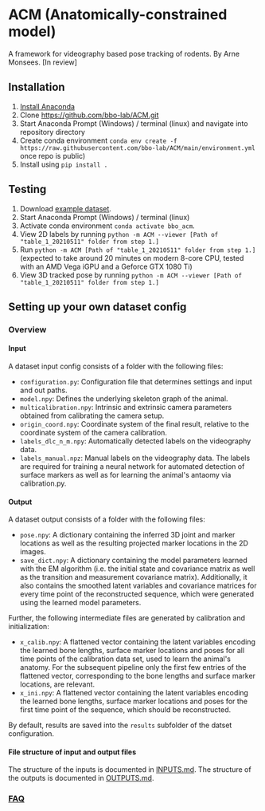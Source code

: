 # ACM (Anatomically-constrained model)
A framework for videography based pose tracking of rodents.
By Arne Monsees. [In review]

## Installation

1. [Install Anaconda](https://docs.anaconda.com/anaconda/install/)
2. Clone https://github.com/bbo-lab/ACM.git 
3. Start Anaconda Prompt (Windows) / terminal (linux) and navigate into repository directory
4. Create conda environment `conda env create -f https://raw.githubusercontent.com/bbo-lab/ACM/main/environment.yml` once repo is public)
6. Install using `pip install .`

## Testing

1. Download [example dataset](https://www.dropbox.com/sh/040587pwx5t7uh3/AAAI5MVilFrJY-mEPr97uADNa?dl=0).
2. Start Anaconda Prompt (Windows) / terminal (linux) 
3. Activate conda environment `conda activate bbo_acm`.
4. View 2D labels by running `python -m ACM --viewer [Path of "table_1_20210511" folder from step 1.]`
5. Run `python -m ACM [Path of "table_1_20210511" folder from step 1.]` (expected to take around 20 minutes on modern 8-core CPU, tested with an AMD Vega iGPU and a Geforce GTX 1080 Ti)
6. View 3D tracked pose by running `python -m ACM --viewer [Path of "table_1_20210511" folder from step 1.]`

## Setting up your own dataset config

### Overview

#### Input

A dataset input config consists of a folder with the following files:

- `configuration.py`: Configuration file that determines settings and input and out paths.
- `model.npy`: Defines the underlying skeleton graph of the animal.
- `multicalibration.npy`: Intrinsic and extrinsic camera parameters obtained from calibrating the camera setup.
- `origin_coord.npy`: Coordinate system of the final result, relative to the coordinate system of the camera calibration.
- `labels_dlc_n_m.npy`: Automatically detected labels on the videography data.
- `labels_manual.npz`: Manual labels on the videography data. The labels are required for training a neural network for automated detection of surface markers as well as for learning the animal's antaomy via calibration.py.

#### Output

A dataset output consists of a folder with the following files:

- `pose.npy`: A dictionary containing the inferred 3D joint and marker locations as well as the resulting projected marker locations in the 2D images.
- `save_dict.npy`: A dictionary containing the model parameters learned with the EM algorithm (i.e. the initial state and covariance matrix as well as the transition and measurement covariance matrix). Additionally, it also contains the smoothed latent variables and covariance matrices for every time point of the reconstructed sequence, which were generated using the learned model parameters.

Further, the following intermediate files are generated by calibration and initialization:

- `x_calib.npy`: A flattened vector containing the latent variables encoding the learned bone lengths, surface marker locations and poses for all time points of the calibration data set, used to learn the animal's anatomy. For the subsequent pipeline only the first few entries of the flattened vector, corresponding to the bone lengths and surface marker locations, are relevant.
- `x_ini.npy`: A flattened vector containing the latent variables encoding the learned bone lengths, surface marker locations and poses for the first time point of the sequence, which should be reconstructed.

By default, results are saved into the `results` subfolder of the datset configuration.

#### File structure of input and output files

The structure of the inputs is documented in [INPUTS.md](https://github.com/bbo-lab/ACM/blob/main/INPUTS.md). The structure of the outputs is documented in [OUTPUTS.md](https://github.com/bbo-lab/ACM/blob/main/OUTPUTS.md).

### [FAQ](https://github.com/bbo-lab/ACM/blob/main/FAQ.md)